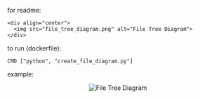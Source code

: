 for readme:
```
<div align="center">
  <img src="file_tree_diagram.png" alt="File Tree Diagram">
</div>
```

to run (dockerfile): 
```
CMD ["python", "create_file_diagram.py"]
```

example: 
<div align="center">
  <img src="file_tree_diagram.png" alt="File Tree Diagram">
</div>
